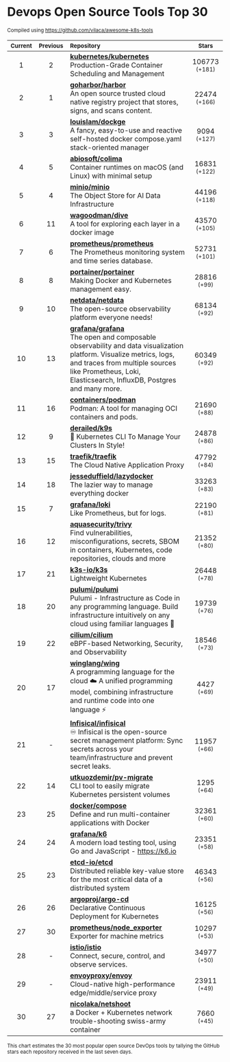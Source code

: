 # Devops Open Source Tools Top 30
<sup>Compiled using https://github.com/vilaca/awesome-k8s-tools</sup>
<div align="center">

|<sub>Current</sub>|<sub>Previous</sub>|<sub>Repository</sub>|<sub>Stars</sub>|
|:---:|:---:|:---|:---:|
|1|2|[**kubernetes/kubernetes**](https://github.com/kubernetes/kubernetes)<br/>Production-Grade Container Scheduling and Management|106773 <sup>(+181)</sup>|
|2|1|[**goharbor/harbor**](https://github.com/goharbor/harbor)<br/>An open source trusted cloud native registry project that stores, signs, and scans content.|22474 <sup>(+166)</sup>|
|3|3|[**louislam/dockge**](https://github.com/louislam/dockge)<br/>A fancy, easy-to-use and reactive self-hosted docker compose.yaml stack-oriented manager|9094 <sup>(+127)</sup>|
|4|5|[**abiosoft/colima**](https://github.com/abiosoft/colima)<br/>Container runtimes on macOS (and Linux) with minimal setup|16831 <sup>(+122)</sup>|
|5|4|[**minio/minio**](https://github.com/minio/minio)<br/>The Object Store for AI Data Infrastructure|44196 <sup>(+118)</sup>|
|6|11|[**wagoodman/dive**](https://github.com/wagoodman/dive)<br/>A tool for exploring each layer in a docker image|43570 <sup>(+105)</sup>|
|7|6|[**prometheus/prometheus**](https://github.com/prometheus/prometheus)<br/>The Prometheus monitoring system and time series database.|52731 <sup>(+101)</sup>|
|8|8|[**portainer/portainer**](https://github.com/portainer/portainer)<br/>Making Docker and Kubernetes management easy.|28816 <sup>(+99)</sup>|
|9|10|[**netdata/netdata**](https://github.com/netdata/netdata)<br/>The open-source observability platform everyone needs!|68134 <sup>(+92)</sup>|
|10|13|[**grafana/grafana**](https://github.com/grafana/grafana)<br/>The open and composable observability and data visualization platform. Visualize metrics, logs, and traces from multiple sources like Prometheus, Loki, Elasticsearch, InfluxDB, Postgres and many more. |60349 <sup>(+92)</sup>|
|11|16|[**containers/podman**](https://github.com/containers/podman)<br/>Podman: A tool for managing OCI containers and pods.|21690 <sup>(+88)</sup>|
|12|9|[**derailed/k9s**](https://github.com/derailed/k9s)<br/>🐶 Kubernetes CLI To Manage Your Clusters In Style!|24878 <sup>(+86)</sup>|
|13|15|[**traefik/traefik**](https://github.com/traefik/traefik)<br/>The Cloud Native Application Proxy|47792 <sup>(+84)</sup>|
|14|18|[**jesseduffield/lazydocker**](https://github.com/jesseduffield/lazydocker)<br/>The lazier way to manage everything docker|33263 <sup>(+83)</sup>|
|15|7|[**grafana/loki**](https://github.com/grafana/loki)<br/>Like Prometheus, but for logs.|22190 <sup>(+81)</sup>|
|16|12|[**aquasecurity/trivy**](https://github.com/aquasecurity/trivy)<br/>Find vulnerabilities, misconfigurations, secrets, SBOM in containers, Kubernetes, code repositories, clouds and more|21352 <sup>(+80)</sup>|
|17|21|[**k3s-io/k3s**](https://github.com/k3s-io/k3s)<br/>Lightweight Kubernetes|26448 <sup>(+78)</sup>|
|18|20|[**pulumi/pulumi**](https://github.com/pulumi/pulumi)<br/>Pulumi - Infrastructure as Code in any programming language. Build infrastructure intuitively on any cloud using familiar languages 🚀|19739 <sup>(+76)</sup>|
|19|22|[**cilium/cilium**](https://github.com/cilium/cilium)<br/>eBPF-based Networking, Security, and Observability|18546 <sup>(+73)</sup>|
|20|17|[**winglang/wing**](https://github.com/winglang/wing)<br/>A programming language for the cloud ☁️ A unified programming model, combining infrastructure and runtime code into one language ⚡|4427 <sup>(+69)</sup>|
|21|-|[**Infisical/infisical**](https://github.com/Infisical/infisical)<br/>♾ Infisical is the open-source secret management platform: Sync secrets across your team/infrastructure and prevent secret leaks.|11957 <sup>(+66)</sup>|
|22|14|[**utkuozdemir/pv-migrate**](https://github.com/utkuozdemir/pv-migrate)<br/>CLI tool to easily migrate Kubernetes persistent volumes|1295 <sup>(+64)</sup>|
|23|25|[**docker/compose**](https://github.com/docker/compose)<br/>Define and run multi-container applications with Docker|32361 <sup>(+60)</sup>|
|24|24|[**grafana/k6**](https://github.com/grafana/k6)<br/>A modern load testing tool, using Go and JavaScript - https://k6.io|23351 <sup>(+58)</sup>|
|25|23|[**etcd-io/etcd**](https://github.com/etcd-io/etcd)<br/>Distributed reliable key-value store for the most critical data of a distributed system|46343 <sup>(+56)</sup>|
|26|26|[**argoproj/argo-cd**](https://github.com/argoproj/argo-cd)<br/>Declarative Continuous Deployment for Kubernetes|16125 <sup>(+56)</sup>|
|27|30|[**prometheus/node_exporter**](https://github.com/prometheus/node_exporter)<br/>Exporter for machine metrics|10297 <sup>(+53)</sup>|
|28|-|[**istio/istio**](https://github.com/istio/istio)<br/>Connect, secure, control, and observe services.|34977 <sup>(+50)</sup>|
|29|-|[**envoyproxy/envoy**](https://github.com/envoyproxy/envoy)<br/>Cloud-native high-performance edge/middle/service proxy|23911 <sup>(+49)</sup>|
|30|27|[**nicolaka/netshoot**](https://github.com/nicolaka/netshoot)<br/>a Docker + Kubernetes network trouble-shooting swiss-army container|7660 <sup>(+45)</sup>|


</div>

<sub>This chart estimates the 30 most popular open source DevOps tools by tallying the GitHub stars each repository received in the last seven days.</sub>
